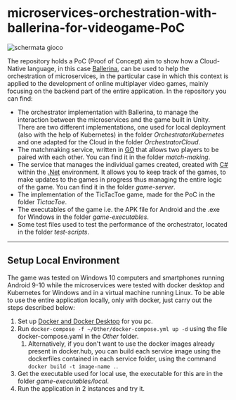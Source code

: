 # microservices-orchestration-with-ballerina-for-videogame-PoC
![schermata gioco](https://github.com/MarcoNarde/microservices-orchestration-with-ballerina-for-videogame-PoC/assets/56313280/8b3055f8-f9f3-4c79-b876-cd89e8fd153c)

The repository holds a PoC (Proof of Concept) aim to show how a Cloud-Native language, in this case [Ballerina](https://ballerina.io), can be used to help the orchestration of microservices, in the particular case in which this context is applied to the development of online multiplayer video games, mainly focusing on the backend part of the entire application. In the repository you can find:
- The orchestrator implementation with Ballerina, to manage the interaction between the microservices and the game built in Unity. There are two different implementations, one used for local deployment (also with the help of Kubernetes) in the folder *OrchestratorKubernetes* and one adapted for the Cloud in the folder *OrchestratorCloud*.
- The matchmaking service, written in [GO](https://golang.org) that allows two players to be paired with each other. You can find it in the folder *match-making*.
- The service that manages the individual games created, created with [C#](https://learn.microsoft.com/it-it/dotnet/csharp/) within the [.Net](https://learn.microsoft.com/it-it/dotnet/) environment. It allows you to keep track of the games, to make updates to the games in progress thus managing the entire logic of the game. You can find it in the folder *game-server*.
- The implementation of the TicTacToe game, made for the PoC in the folder *TictacToe*.
- The executables of the game i.e. the APK file for Android and the .exe for Windows in the folder *game-executables*.
- Some test files used to test the performance of the orchestrator, located in the folder *test-scripts*.
---
## Setup Local Environment
The game was tested on Windows 10 computers and smartphones running Android 9-10 while the microservices were tested with docker desktop and Kubernetes for Windows and in a virtual machine running Linux. To be able to use the entire application locally, only with docker, just carry out the steps described below:
1. Set up [Docker and Docker Desktop](https://docs.docker.com/get-started/) for you pc.
2. Run ``docker-compose -f ~/Other/docker-compose.yml up -d`` using the file docker-compose.yaml in the *Other* folder.
    1. Alternatively, if you don't want to use the docker images already present in docker.hub, you can build each service image using the dockerfiles contained in each service folder, using the command ``docker build -t image-name .``.
4. Get the executable used for local use, the executable for this are in the folder *game-executables/local*.
5. Run the application in 2 instances and try it.
